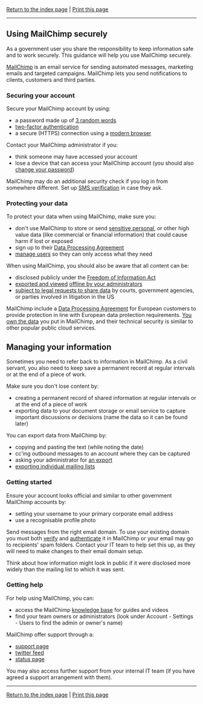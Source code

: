 [Return to the index page](/using-cloud/) | [Print this page](https://gitprint.com/alphagov/using-cloud/blob/master/help-for-end-users/MailChimp/Using-MailChimp-securely.md)

***

## Using MailChimp securely

As a government user you share the responsibility to keep information safe and to work securely. This guidance will help you use MailChimp securely.

[MailChimp](https://mailchimp.com/) is an email service for sending automated messages, marketing emails and targeted campaigns. MailChimp lets you send notifications to clients, customers and third parties.

### Securing your account

Secure your MailChimp account by using:

- a password made up of [3 random words](https://www.ncsc.gov.uk/blog-post/three-random-words-or-thinkrandom-0)
- [two-factor authentication](http://kb.mailchimp.com/accounts/login/set-up-a-two-factor-authentication-app-at-login)
- a secure (HTTPS) connection using a [modern browser](https://whatbrowser.org)

Contact your MailChimp administrator if you:

- think someone may have accessed your account
- lose a device that can access your MailChimp account (you should also [change your password](http://kb.mailchimp.com/accounts/login/manage-account-login-and-profile))

MailChimp may do an additional security check if you log in from somewhere different. Set up [SMS verification](http://kb.mailchimp.com/accounts/login/recover-account-with-sms-text-verification) in case they ask.

### Protecting your data

To protect your data when using MailChimp, make sure you:

- don't use MailChimp to store or send [sensitive,](https://ico.org.uk/for-organisations/guide-to-data-protection/key-definitions/)[personal](https://ico.org.uk/for-organisations/guide-to-data-protection/key-definitions/), or other high value data (like commercial or financial information) that could cause harm if lost or exposed
- sign up to their [Data Processing Agreement](http://kb.mailchimp.com/accounts/management/about-mailchimp-and-eu-safe-harbor)
- [manage users](http://kb.mailchimp.com/accounts/manage-users/manage-user-levels-in-your-account) so they can only access what they need

When using MailChimp, you should also be aware that all content can be:

- disclosed publicly under the [Freedom of Information Act](https://ico.org.uk/for-organisations/guide-to-freedom-of-information/what-is-the-foi-act/)
- [exported and viewed](http://kb.mailchimp.com/lists/manage-contacts/view-or-export-a-list) [offline by your administrators](http://kb.mailchimp.com/lists/manage-contacts/view-or-export-a-list)
- [subject to legal requests to share data](https://mailchimp.com/legal/privacy/) by courts, government agencies, or parties involved in litigation in the US

MailChimp include a [Data Processing Agreement](http://kb.mailchimp.com/accounts/management/about-mailchimp-and-eu-safe-harbor) for European customers to provide protection in line with European data protection requirements. [You own the data](https://mailchimp.com/legal/terms/) you put in MailChimp, and their technical security is similar to other popular public cloud services.

## Managing your information

Sometimes you need to refer back to information in MailChimp. As a civil servant, you also need to keep save a permanent record at regular intervals or at the end of a piece of work.

Make sure you don't lose content by:

- creating a permanent record of shared information at regular intervals or at the end of a piece of work
- exporting data to your document storage or email service to capture important discussions or decisions (name the data so it can be found later)

You can export data from MailChimp by:

- copying and pasting the text (while noting the date)
- cc&#39;ing outbound messages to an account where they can be captured
- asking your administrator for [an export](http://kb.mailchimp.com/accounts/management/export-and-back-up-account-data)
- [exporting individual mailing lists](http://kb.mailchimp.com/lists/manage-contacts/view-or-export-a-list)

### Getting started

Ensure your account looks official and similar to other government MailChimp accounts by:

- setting your username to your primary corporate email address
- use a recognisable profile photo

Send messages from the right email domain. To use your existing domain you must both [verify](http://kb.mailchimp.com/accounts/email-authentication/verify-a-domain) and [authenticate](http://kb.mailchimp.com/accounts/email-authentication/about-email-authentication?) it in MailChimp or your email may go to recipients&#39; spam folders. Contact your IT team to help set this up, as they will need to make changes to their email domain setup.

Think about how information might look in public if it were disclosed more widely than the mailing list to which it was sent.

### Getting help

For help using MailChimp, you can:

- access the MailChimp [knowledge base](http://kb.mailchimp.com/) for guides and videos
- find your team owners or administrators (look under Account - Settings - Users to find the admin or owner&#39;s name)

MailChimp offer support through a:

- [support page](https://mailchimp.com/contact/support/)
- [twitter feed](https://twitter.com/MailChimpStatus)
- [status page](https://status.mailchimp.com/)

You may also access further support from your internal IT team (if you have agreed a support arrangement with them).

***

[Return to the index page](/using-cloud/) | [Print this page](https://gitprint.com/alphagov/using-cloud/blob/master/help-for-end-users/MailChimp/Using-MailChimp-securely.md)
